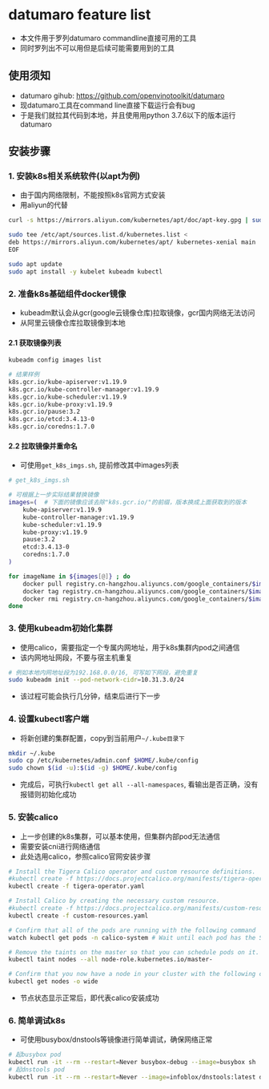 # datumaro feature list

* 本文件用于罗列datumaro commandline直接可用的工具
* 同时罗列出不可以用但是后续可能需要用到的工具

## 使用须知
* datumaro gihub: https://github.com/openvinotoolkit/datumaro
* 现datumaro工具在command line直接下载运行会有bug
* 于是我们就拉其代码到本地，并且使用用python 3.7.6以下的版本运行datumaro

## 安装步骤

### 1. 安装k8s相关系统软件(以apt为例)

* 由于国内网络限制，不能按照k8s官网方式安装
* 用aliyun的代替

```sh
curl -s https://mirrors.aliyun.com/kubernetes/apt/doc/apt-key.gpg | sudo apt-key add -

sudo tee /etc/apt/sources.list.d/kubernetes.list <
deb https://mirrors.aliyun.com/kubernetes/apt/ kubernetes-xenial main
EOF

sudo apt update
sudo apt install -y kubelet kubeadm kubectl
```

### 2. 准备k8s基础组件docker镜像

* kubeadm默认会从gcr(google云镜像仓库)拉取镜像，gcr国内网络无法访问
* 从阿里云镜像仓库拉取镜像到本地

#### 2.1 获取镜像列表

```sh
kubeadm config images list

# 结果样例
k8s.gcr.io/kube-apiserver:v1.19.9
k8s.gcr.io/kube-controller-manager:v1.19.9
k8s.gcr.io/kube-scheduler:v1.19.9
k8s.gcr.io/kube-proxy:v1.19.9
k8s.gcr.io/pause:3.2
k8s.gcr.io/etcd:3.4.13-0
k8s.gcr.io/coredns:1.7.0
```

#### 2.2 拉取镜像并重命名

* 可使用`get_k8s_imgs.sh`, 提前修改其中images列表

```sh
# get_k8s_imgs.sh

# 可根据上一步实际结果替换镜像
images=(  # 下面的镜像应该去除"k8s.gcr.io/"的前缀，版本换成上面获取到的版本
    kube-apiserver:v1.19.9
    kube-controller-manager:v1.19.9
    kube-scheduler:v1.19.9
    kube-proxy:v1.19.9
    pause:3.2
    etcd:3.4.13-0
    coredns:1.7.0
)

for imageName in ${images[@]} ; do
    docker pull registry.cn-hangzhou.aliyuncs.com/google_containers/$imageName
    docker tag registry.cn-hangzhou.aliyuncs.com/google_containers/$imageName k8s.gcr.io/$imageName
    docker rmi registry.cn-hangzhou.aliyuncs.com/google_containers/$imageName
done
```

### 3. 使用kubeadm初始化集群

* 使用calico，需要指定一个专属内网地址，用于k8s集群内pod之间通信
* 该内网地址网段，不要与宿主机重复

```sh
# 例如本地内网地址段为192.168.0.0/16, 可写如下网段，避免重复
sudo kubeadm init --pod-network-cidr=10.31.3.0/24
```

* 该过程可能会执行几分钟，结束后进行下一步

### 4. 设置kubectl客户端

* 将新创建的集群配置，copy到当前用户`~/.kube目录下`

```sh
mkdir ~/.kube
sudo cp /etc/kubernetes/admin.conf $HOME/.kube/config
sudo chown $(id -u):$(id -g) $HOME/.kube/config
```

* 完成后，可执行`kubectl get all --all-namespaces`, 看输出是否正确，没有报错则初始化成功

### 5. 安装calico

* 上一步创建的k8s集群，可以基本使用，但集群内部pod无法通信
* 需要安装cni进行网络通信
* 此处选用calico，参照calico官网安装步骤

```sh
# Install the Tigera Calico operator and custom resource definitions.
#kubectl create -f https://docs.projectcalico.org/manifests/tigera-operator.yaml
kubectl create -f tigera-operator.yaml

# Install Calico by creating the necessary custom resource.
#kubectl create -f https://docs.projectcalico.org/manifests/custom-resources.yaml
kubectl create -f custom-resources.yaml

# Confirm that all of the pods are running with the following command
watch kubectl get pods -n calico-system # Wait until each pod has the STATUS of Running.

# Remove the taints on the master so that you can schedule pods on it.
kubectl taint nodes --all node-role.kubernetes.io/master-

# Confirm that you now have a node in your cluster with the following command.
kubectl get nodes -o wide
```

* 节点状态显示正常后，即代表calico安装成功

### 6. 简单调试k8s

* 可使用busybox/dnstools等镜像进行简单调试，确保网络正常

```sh
# 起busybox pod
kubectl run -it --rm --restart=Never busybox-debug --image=busybox sh
# 起dnstools pod
kubectl run -it --rm --restart=Never --image=infoblox/dnstools:latest dnstools
```

